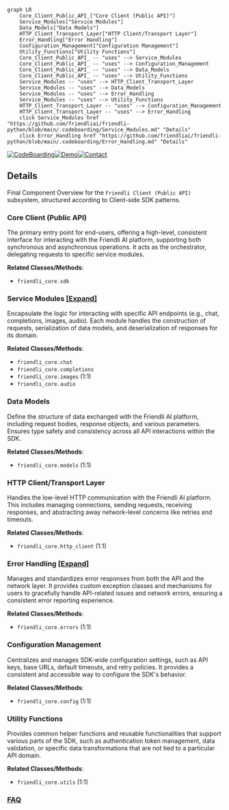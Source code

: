 ```mermaid
graph LR
    Core_Client_Public_API_["Core Client (Public API)"]
    Service_Modules["Service Modules"]
    Data_Models["Data Models"]
    HTTP_Client_Transport_Layer["HTTP Client/Transport Layer"]
    Error_Handling["Error Handling"]
    Configuration_Management["Configuration Management"]
    Utility_Functions["Utility Functions"]
    Core_Client_Public_API_ -- "uses" --> Service_Modules
    Core_Client_Public_API_ -- "uses" --> Configuration_Management
    Core_Client_Public_API_ -- "uses" --> Data_Models
    Core_Client_Public_API_ -- "uses" --> Utility_Functions
    Service_Modules -- "uses" --> HTTP_Client_Transport_Layer
    Service_Modules -- "uses" --> Data_Models
    Service_Modules -- "uses" --> Error_Handling
    Service_Modules -- "uses" --> Utility_Functions
    HTTP_Client_Transport_Layer -- "uses" --> Configuration_Management
    HTTP_Client_Transport_Layer -- "uses" --> Error_Handling
    click Service_Modules href "https://github.com/friendliai/friendli-python/blob/main/.codeboarding/Service_Modules.md" "Details"
    click Error_Handling href "https://github.com/friendliai/friendli-python/blob/main/.codeboarding/Error_Handling.md" "Details"
```

[![CodeBoarding](https://img.shields.io/badge/Generated%20by-CodeBoarding-9cf?style=flat-square)](https://github.com/CodeBoarding/GeneratedOnBoardings)[![Demo](https://img.shields.io/badge/Try%20our-Demo-blue?style=flat-square)](https://www.codeboarding.org/demo)[![Contact](https://img.shields.io/badge/Contact%20us%20-%20contact@codeboarding.org-lightgrey?style=flat-square)](mailto:contact@codeboarding.org)

## Details

Final Component Overview for the `Friendli Client (Public API)` subsystem, structured according to Client-side SDK patterns.

### Core Client (Public API)
The primary entry point for end-users, offering a high-level, consistent interface for interacting with the Friendli AI platform, supporting both synchronous and asynchronous operations. It acts as the orchestrator, delegating requests to specific service modules.


**Related Classes/Methods**:

- `friendli_core.sdk`


### Service Modules [[Expand]](./Service_Modules.md)
Encapsulate the logic for interacting with specific API endpoints (e.g., chat, completions, images, audio). Each module handles the construction of requests, serialization of data models, and deserialization of responses for its domain.


**Related Classes/Methods**:

- `friendli_core.chat`
- `friendli_core.completions`
- `friendli_core.images` (1:1)
- `friendli_core.audio`


### Data Models
Define the structure of data exchanged with the Friendli AI platform, including request bodies, response objects, and various parameters. Ensures type safety and consistency across all API interactions within the SDK.


**Related Classes/Methods**:

- `friendli_core.models` (1:1)


### HTTP Client/Transport Layer
Handles the low-level HTTP communication with the Friendli AI platform. This includes managing connections, sending requests, receiving responses, and abstracting away network-level concerns like retries and timeouts.


**Related Classes/Methods**:

- `friendli_core.http_client` (1:1)


### Error Handling [[Expand]](./Error_Handling.md)
Manages and standardizes error responses from both the API and the network layer. It provides custom exception classes and mechanisms for users to gracefully handle API-related issues and network errors, ensuring a consistent error reporting experience.


**Related Classes/Methods**:

- `friendli_core.errors` (1:1)


### Configuration Management
Centralizes and manages SDK-wide configuration settings, such as API keys, base URLs, default timeouts, and retry policies. It provides a consistent and accessible way to configure the SDK's behavior.


**Related Classes/Methods**:

- `friendli_core.config` (1:1)


### Utility Functions
Provides common helper functions and reusable functionalities that support various parts of the SDK, such as authentication token management, data validation, or specific data transformations that are not tied to a particular API domain.


**Related Classes/Methods**:

- `friendli_core.utils` (1:1)




### [FAQ](https://github.com/CodeBoarding/GeneratedOnBoardings/tree/main?tab=readme-ov-file#faq)
